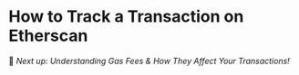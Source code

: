 # How to Track a Transaction on Etherscan
📌 _Next up: Understanding Gas Fees & How They Affect Your Transactions!_

